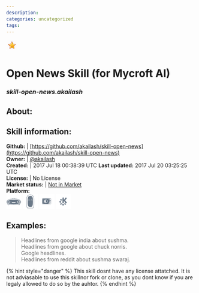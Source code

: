 ```yaml
--- 
description: 
categories: uncategorized   
tags:   
---
```


![](../.gitbook/assets/star.png)  
# Open News Skill (for Mycroft AI)  
### _skill-open-news.akailash_  
## About:  


## Skill information:  
**Github:** | [https://github.com/akailash/skill-open-news](https://github.com/akailash/skill-open-news)  
**Owner:** | [@akailash](https://github.com/akailash)  
**Created:** | 2017 Jul 18 00:38:39 UTC  **Last updated:** 2017 Jul 20 03:25:25 UTC  
**License:** | No License  
**Market status:** | [Not in Market](https://market.mycroft.ai/skill/)  
**Platform:**  
 ![](../.gitbook/assets/mark-1-icon.png)  ![](../.gitbook/assets/mark-2-icon.png)  ![](../.gitbook/assets/picroft-icon.png)  ![](../.gitbook/assets/kde.png)   
## Examples:  
> Headlines from google india about sushma.  
> Headlines from google about chuck norris.  
> Google headlines.  
> Headlines from reddit about sushma swaraj.  
  
{% hint style="danger" %}
This skill dosnt have any license attatched. It is not adviasable to use this skillnor fork or clone, as you dont know if you are legaly allowed to do so by the auhtor.
{% endhint %}
